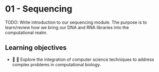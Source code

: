 # 01 - Sequencing

TODO: Write introduction to our sequencing module.
The purpose is to learn/review how we bring our DNA and RNA libraries into the computational realm.

## Learning objectives

-   🧫 🧮 Explore the integration of computer science techniques to address complex problems in computational biology.
